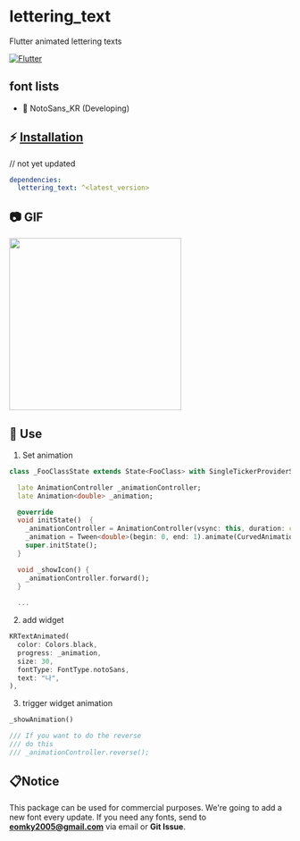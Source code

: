 # lettering_text
Flutter animated lettering texts

[![Flutter](https://img.shields.io/badge/Platform-Flutter-blue.svg)](https://flutter.dev/)

## font lists

- 🔧 NotoSans_KR (Developing)


## ⚡ [Installation](https://flutter.dev/docs/development/packages-and-plugins/using-packages)

// not yet updated
```yaml
dependencies:
  lettering_text: ^<latest_version>
```

## 📷 GIF

<img width="308" alt="" src="https://github.com/GiYeongUM/lettering_text/raw/main/images/lettering_text.gif">


## 💪 Use

1. Set animation
``` dart
class _FooClassState extends State<FooClass> with SingleTickerProviderStateMixin {

  late AnimationController _animationController;
  late Animation<double> _animation;

  @override
  void initState()  {
    _animationController = AnimationController(vsync: this, duration: const Duration(milliseconds: 700));
    _animation = Tween<double>(begin: 0, end: 1).animate(CurvedAnimation(parent: _animationController, curve: Curves.easeInOutCirc));
    super.initState();
  }

  void _showIcon() {
    _animationController.forward();
  }
  
  ...
```

2. add widget
``` dart
KRTextAnimated(
  color: Colors.black,
  progress: _animation,
  size: 30,
  fontType: FontType.notoSans,
  text: "나",
),
```

3. trigger widget animation
``` dart
_showAnimation()

/// If you want to do the reverse
/// do this
/// _animationController.reverse();
```

## 📋Notice

This package can be used for commercial purposes.
We're going to add a new font every update.
If you need any fonts, send to **eomky2005@gmail.com** via email or **Git Issue**.
